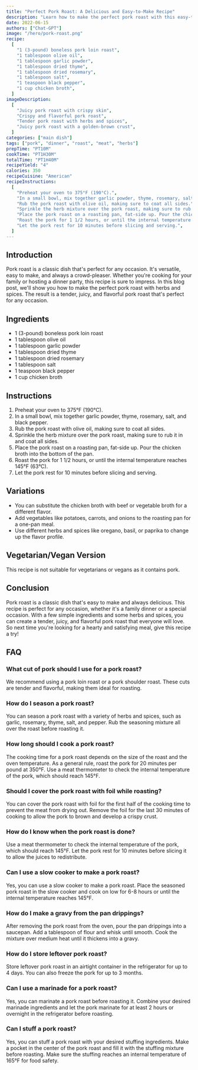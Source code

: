 ```yaml
---
title: "Perfect Pork Roast: A Delicious and Easy-to-Make Recipe"
description: "Learn how to make the perfect pork roast with this easy-to-follow recipe. This dish is perfect for any occasion, whether it's a family dinner or a special occasion. The pork roast is tender, juicy, and full of flavor, making it a crowd-pleaser every time."
date: 2022-06-15
authors: ["Chat-GPT"]
image: "/hero/pork-roast.png"
recipe:
  [
    "1 (3-pound) boneless pork loin roast",
    "1 tablespoon olive oil",
    "1 tablespoon garlic powder",
    "1 tablespoon dried thyme",
    "1 tablespoon dried rosemary",
    "1 tablespoon salt",
    "1 teaspoon black pepper",
    "1 cup chicken broth",
  ]
imageDescription:
  [
    "Juicy pork roast with crispy skin",
    "Crispy and flavorful pork roast",
    "Tender pork roast with herbs and spices",
    "Juicy pork roast with a golden-brown crust",
  ]
categories: ["main dish"]
tags: ["pork", "dinner", "roast", "meat", "herbs"]
prepTime: "PT10M"
cookTime: "PT1H30M"
totalTime: "PT1H40M"
recipeYield: "4"
calories: 350
recipeCuisine: "American"
recipeInstructions:
  [
    "Preheat your oven to 375°F (190°C).",
    "In a small bowl, mix together garlic powder, thyme, rosemary, salt, and black pepper.",
    "Rub the pork roast with olive oil, making sure to coat all sides.",
    "Sprinkle the herb mixture over the pork roast, making sure to rub it in and coat all sides.",
    "Place the pork roast on a roasting pan, fat-side up. Pour the chicken broth into the bottom of the pan.",
    "Roast the pork for 1 1/2 hours, or until the internal temperature reaches 145°F (63°C).",
    "Let the pork rest for 10 minutes before slicing and serving.",
  ]
---
```


## Introduction

Pork roast is a classic dish that's perfect for any occasion. It's versatile, easy to make, and always a crowd-pleaser. Whether you're cooking for your family or hosting a dinner party, this recipe is sure to impress. In this blog post, we'll show you how to make the perfect pork roast with herbs and spices. The result is a tender, juicy, and flavorful pork roast that's perfect for any occasion.

## Ingredients

- 1 (3-pound) boneless pork loin roast
- 1 tablespoon olive oil
- 1 tablespoon garlic powder
- 1 tablespoon dried thyme
- 1 tablespoon dried rosemary
- 1 tablespoon salt
- 1 teaspoon black pepper
- 1 cup chicken broth

## Instructions

1. Preheat your oven to 375°F (190°C).
2. In a small bowl, mix together garlic powder, thyme, rosemary, salt, and black pepper.
3. Rub the pork roast with olive oil, making sure to coat all sides.
4. Sprinkle the herb mixture over the pork roast, making sure to rub it in and coat all sides.
5. Place the pork roast on a roasting pan, fat-side up. Pour the chicken broth into the bottom of the pan.
6. Roast the pork for 1 1/2 hours, or until the internal temperature reaches 145°F (63°C).
7. Let the pork rest for 10 minutes before slicing and serving.

## Variations

- You can substitute the chicken broth with beef or vegetable broth for a different flavor.
- Add vegetables like potatoes, carrots, and onions to the roasting pan for a one-pan meal.
- Use different herbs and spices like oregano, basil, or paprika to change up the flavor profile.

## Vegetarian/Vegan Version

This recipe is not suitable for vegetarians or vegans as it contains pork.

## Conclusion

Pork roast is a classic dish that's easy to make and always delicious. This recipe is perfect for any occasion, whether it's a family dinner or a special occasion. With a few simple ingredients and some herbs and spices, you can create a tender, juicy, and flavorful pork roast that everyone will love. So next time you're looking for a hearty and satisfying meal, give this recipe a try!

## FAQ

### What cut of pork should I use for a pork roast?

We recommend using a pork loin roast or a pork shoulder roast. These cuts are tender and flavorful, making them ideal for roasting.

### How do I season a pork roast?

You can season a pork roast with a variety of herbs and spices, such as garlic, rosemary, thyme, salt, and pepper. Rub the seasoning mixture all over the roast before roasting it.

### How long should I cook a pork roast?

The cooking time for a pork roast depends on the size of the roast and the oven temperature. As a general rule, roast the pork for 20 minutes per pound at 350°F. Use a meat thermometer to check the internal temperature of the pork, which should reach 145°F.

### Should I cover the pork roast with foil while roasting?

You can cover the pork roast with foil for the first half of the cooking time to prevent the meat from drying out. Remove the foil for the last 30 minutes of cooking to allow the pork to brown and develop a crispy crust.

### How do I know when the pork roast is done?

Use a meat thermometer to check the internal temperature of the pork, which should reach 145°F. Let the pork rest for 10 minutes before slicing it to allow the juices to redistribute.

### Can I use a slow cooker to make a pork roast?

Yes, you can use a slow cooker to make a pork roast. Place the seasoned pork roast in the slow cooker and cook on low for 6-8 hours or until the internal temperature reaches 145°F.

### How do I make a gravy from the pan drippings?

After removing the pork roast from the oven, pour the pan drippings into a saucepan. Add a tablespoon of flour and whisk until smooth. Cook the mixture over medium heat until it thickens into a gravy.

### How do I store leftover pork roast?

Store leftover pork roast in an airtight container in the refrigerator for up to 4 days. You can also freeze the pork for up to 3 months.

### Can I use a marinade for a pork roast?

Yes, you can marinate a pork roast before roasting it. Combine your desired marinade ingredients and let the pork marinate for at least 2 hours or overnight in the refrigerator before roasting.

### Can I stuff a pork roast?

Yes, you can stuff a pork roast with your desired stuffing ingredients. Make a pocket in the center of the pork roast and fill it with the stuffing mixture before roasting. Make sure the stuffing reaches an internal temperature of 165°F for food safety.
